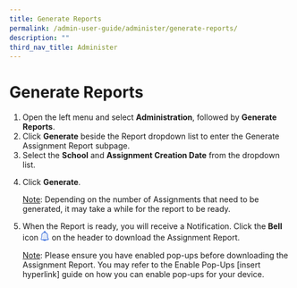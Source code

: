 ```yaml
---
title: Generate Reports
permalink: /admin-user-guide/administer/generate-reports/
description: ""
third_nav_title: Administer
---
```

<h1 id="generate-reports">Generate Reports</h1>
<ol>
<li>Open the left menu and select <strong>Administration</strong>, followed by <strong>Generate Reports</strong>.</li>

<li>Click <strong>Generate</strong> beside the Report dropdown list to enter the Generate Assignment Report subpage.</li>
<li>Select the <strong>School</strong> and <strong>Assignment Creation Date</strong> from the dropdown list.</li>
<li><p>Click <strong>Generate</strong>. </p>
	<p><u>Note</u>: Depending on the number of Assignments that need to be generated, it may take a while for the report to be ready.</p>
</li>
<li><p>When the Report is ready, you will receive a Notification. Click the <strong>Bell</strong> icon <img style="width:1rem; display: inline;" src="/images/Icons/Bell.svg"> on the header to download the Assignment Report.</p>
	<p> <u>Note</u>: Please ensure you have enabled pop-ups before downloading the Assignment Report. You may refer to the Enable Pop-Ups [insert hyperlink] guide on how you can enable pop-ups for your device.</p>
</li>
</ol>